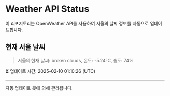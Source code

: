 
# Weather API Status

이 리포지토리는 OpenWeather API를 사용하여 서울의 날씨 정보를 자동으로 업데이트합니다.

## 현재 서울 날씨
> 서울의 현재 날씨: broken clouds, 온도: -5.24°C, 습도: 74%

⏳ 업데이트 시간: 2025-02-10 01:10:26 (UTC)

---
자동 업데이트 봇에 의해 관리됩니다.
